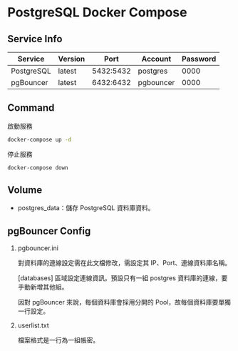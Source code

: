# PostgreSQL Docker Compose

## Service Info
| Service    | Version | Port       | Account   | Password |
|------------|---------|------------|-----------|----------|
| PostgreSQL | latest  | 5432:5432  | postgres  | 0000     |
| pgBouncer  | latest  | 6432:6432  | pgbouncer | 0000     |

## Command

啟動服務
```bash
docker-compose up -d
```

停止服務
```bash
docker-compose down
```

## Volume
* postgres_data：儲存 PostgreSQL 資料庫資料。

## pgBouncer Config
1. pgbouncer.ini

    對資料庫的連線設定需在此文檔修改，需設定其 IP、Port、連線資料庫名稱。

    [databases] 區域設定連線資訊。預設只有一組 postgres 資料庫的連線，要手動新增其他組。

    因對 pgBouncer 來說，每個資料庫會採用分開的 Pool，故每個資料庫要單獨一行設定。

2. userlist.txt

    檔案格式是一行為一組帳密。